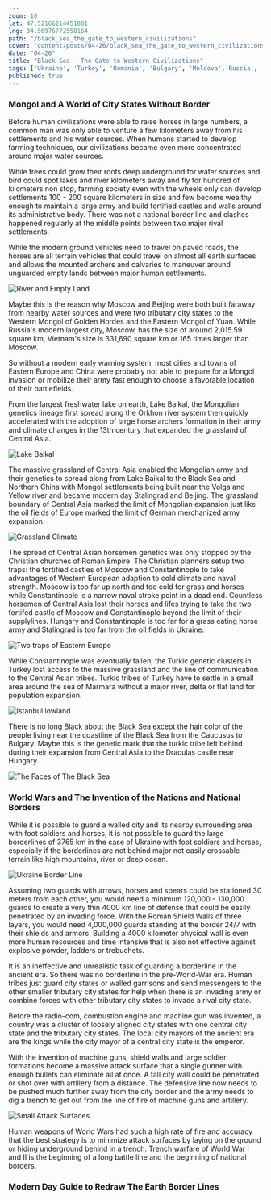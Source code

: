 ```yaml
---
zoom: 10
lat: 47.52166214451881
lng: 34.56976772550164
path: "/black_sea_the_gate_to_western_civilizations"
cover: "content/posts/04-26/black_sea_the_gate_to_western_civilizations.png"
date: "04-26"
title: "Black Sea - The Gate to Western Civilizations"
tags: ['Ukraine', 'Turkey', 'Romania', 'Bulgary', 'Moldova','Russia', 'Spykman World','Nicholas Spykman'] 
published: true
---
```


### Mongol and A World of City States Without Border
Before human civilizations were able to raise horses in large numbers, a common man was only able to venture a few kilometers away from his settlements and his water sources. When humans started to develop farming techniques, our civilizations became even more concentrated around major water sources. 

While trees could grow their roots deep underground for water sources and bird could spot lakes and river kilometers away and fly for hundred of kilometers non stop, farming society even with the wheels only can develop settlements 100 - 200 square kilometers in size and few become wealthy enough to maintain a large army and build fortified castles and walls around its administrative body. There was not a national border line and clashes happened regularly at the middle points between two major rival settlements. 

While the modern ground vehicles need to travel on paved roads, the horses are all terrain vehicles that could travel on almost all earth surfaces and allows the mounted archers and calvaries to maneuver around unguarded empty lands between major human settlements.

![River and Empty Land](content/posts/04-26/river_and_empty_land.png)

Maybe this is the reason why Moscow and Beijing were both built faraway from nearby water sources and were two tributary city states to the Western Mongol of Golden Hordes and the Eastern Mongol of Yuan. While Russia's modern largest city, Moscow, has the size of around 2,015.59 square km, Vietnam's size is 331,690 square km or 165 times larger than Moscow. 

So without a modern early warning system, most cities and towns of Eastern Europe and China were probably not able to prepare for a Mongol invasion or mobilize their army fast enough to choose a favorable location of their battlefields. 

From the largest freshwater lake on earth, Lake Baikal, the Mongolian genetics lineage first spread along the Orkhon river system then quickly accelerated with the adoption of large horse archers formation in their army and climate changes in the 13th century that expanded the grassland of Central Asia. 

![Lake Baikal](content/posts/04-26/lake_baikal.png)

The massive grassland of Central Asia enabled the Mongolian army and their genetics to spread along from Lake Baikal to the Black Sea and Northern China with Mongol settlements being built near the Volga and Yellow river and became modern day Stalingrad and Beijing. The grassland boundary of Central Asia marked the limit of Mongolian expansion just like the oil fields of Europe marked the limit of German merchanized army expansion. 

![Grassland Climate](content/posts/04-26/grassland_of_euroasia.png)

The spread of Central Asian horsemen genetics was only stopped by the Christian churches of Roman Empire. The Christian planners setup two traps: the fortified castles of Moscow and Constantinople to take advantages of Western European adaption to cold climate and naval strength. Moscow is too far up north and too cold for grass and horses while Constantinople is a narrow naval stroke point in a dead end. Countless horsemen of Central Asia lost their horses and lifes trying to take the two fortifed castle of Moscow and Constantinople beyond the limit of their supplylines. Hungary and Constantinople is too far for a grass eating horse army and Stalingrad is too far from the oil fields in Ukraine.

![Two traps of Eastern Europe](content/posts/04-26/moscow_constantinople.png)

While Constantinople was eventually fallen, the Turkic genetic clusters in Turkey lost access to the massive grassland and the line of communication to the Central Asian tribes. Turkic tribes of Turkey have to settle in a small area around the sea of Marmara without a major river, delta or flat land for population expansion.

![Istanbul lowland](content/posts/04-26/modern_day_istanbul.png)

There is no long Black about the Black Sea except the hair color of the people living near the coastline of the Black Sea from the Caucusus to Bulgary. Maybe this is the genetic mark that the turkic tribe left behind during their expansion from Central Asia to the Draculas castle near Hungary.

![The Faces of The Black Sea](content/posts/04-26/faces_of_the_black_sea.png) 

### World Wars and The Invention of the Nations and National Borders

While it is possible to guard a walled city and its nearby surrounding area with foot soldiers and horses, it is not possible to guard the large borderlines of 3765 km in the case of Ukraine with foot soldiers and horses, especially if the borderlines are not behind major not easily crossable-terrain like high mountains, river or deep ocean. 

![Ukraine Border Line](content/posts/04-26/ukraine_border_line.png) 

Assuming two guards with arrows, horses and spears could be stationed 30 meters from each other, you would need a minimum 120,000 - 130,000 guards to create a very thin 4000 km line of defense that could be easily penetrated by an invading force. With the Roman Shield Walls of three layers, you would need 4,000,000 guards standing at the border 24/7 with their shields and armors. Building a 4000 kilometer physical wall is even more human resources and time intensive that is also not effective against explosive powder, ladders or trebuchets. 

It is an ineffective and unrealistic task of guarding a borderline in the ancient era. So there was no borderline in the pre-World-War era. Human tribes just guard city states or walled garrisons and send messengers to the other smaller tributary city states for help when there is an invading army or combine forces with other tributary city states to invade a rival city state. 

Before the radio-com, combustion engine and machine gun was invented, a country was a cluster of loosely aligned city states with one central city state and the tributary city states. The local city mayors of the ancient era are the kings while the city mayor of a central city state is the emperor. 

With the invention of machine guns, shield walls and large soldier formations become a massive attack surface that a single gunner with enough bullets can eliminate all at once. A tall city wall could be penetrated or shot over with artillery from a distance. The defensive line now needs to be pushed much further away from the city border and the army needs to dig a trench to get out from the line of fire of machine guns and artillery. 

![Small Attack Surfaces](content/posts/04-26/small_attack_surface.png) 

Human weapons of World Wars had such a high rate of fire and accuracy that the best strategy is to minimize attack surfaces by laying on the ground or hiding underground behind in a trench. Trench warfare of World War I and II is the beginning of a long battle line and the beginning of national borders.

### Modern Day Guide to Redraw The Earth Border Lines